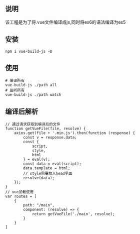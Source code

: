## 说明 ##
该工程是为了将.vue文件编译成js,同时将es6的语法编译为es5

## 安装 ##
`npm i vue-build-js -D`

## 使用 ##
```
# 编译所有
vue-build-js ./path all
# 监听所有
vue-build-js ./path watch
```
## 编译后解析 ##
```
// 通过请求获取到编译后的文件
function getVueFile(file, resolve) {
    axios.get(file + '.min.js').then(function (response) {
        const v = response.data;
        const {
            script,
            style,
            html
        } = eval(v);
        const data = eval(script);
        data.template = html;
        // style需要放入head里面
        resolve(data);
    });
}
// vue加载使用
var routes = [
    {
        path: "/main",
        component: (resolve) => {
            return getVueFile('./main', resolve);
        }
    }
]

```